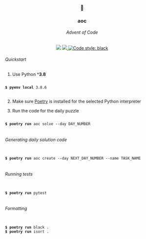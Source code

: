 <h3 align="center">🎄</h3>
<h3 align="center">aoc</h3>
<h6 align="center">Advent of Code</h6>

<p align="center">
<img src="https://github.com/wysockipiotr/aoc/workflows/Tests/badge.svg?branch=main" />
<a href="https://codecov.io/gh/wysockipiotr/aoc">
  <img src="https://codecov.io/gh/wysockipiotr/aoc/branch/main/graph/badge.svg?token=LB9U2LORRO"/>
</a>
<a href="https://github.com/psf/black"><img alt="Code style: black" src="https://img.shields.io/badge/code%20style-black-000000.svg"></a>
</p>

###### Quickstart
1. Use Python **^3.8**
<pre>
<code>
<b>$ pyenv local</b> 3.8.6
</code>
</pre>

2. Make sure [Poetry](https://python-poetry.org/) is installed for the selected Python interpreter

3. Run the code for the daily puzzle
<pre>
<code>
<b>$ poetry run</b> aoc solve --day DAY_NUMBER
</code>
</pre>

###### Generating daily solution code
<pre>
<code>
<b>$ poetry run</b> aoc create --day NEXT_DAY_NUMBER --name TASK_NAME
</code>
</pre>

###### Running tests
<pre>
<code>
<b>$ poetry run</b> pytest
</code>
</pre>

###### Formatting
<pre>
<code>
<b>$ poetry run</b> black .
<b>$ poetry run</b> isort .
</code>
</pre>
